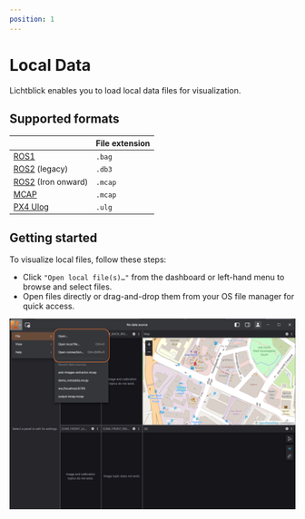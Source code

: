 ```yaml
---
position: 1
---
```


# Local Data

Lichtblick enables you to load local data files for visualization.

## Supported formats

|                                            | File extension |
| ------------------------------------------ | -------------- |
| [ROS1](./frameworks/ros1.md)               | `.bag`         |
| [ROS2](./frameworks/ros2.md) (legacy)      | `.db3`         |
| [ROS2](./frameworks/ros2.md) (Iron onward) | `.mcap`        |
| [MCAP](./frameworks/mcap.md)               | `.mcap`        |
| [PX4 Ulog](./frameworks/px-4.md)           | `.ulg`         |

## Getting started

To visualize local files, follow these steps:

- Click `"Open local file(s)…"` from the dashboard or left-hand menu to browse and select files.
- Open files directly or drag-and-drop them from your OS file manager for quick access.

![alt text](images/open-file.png)
